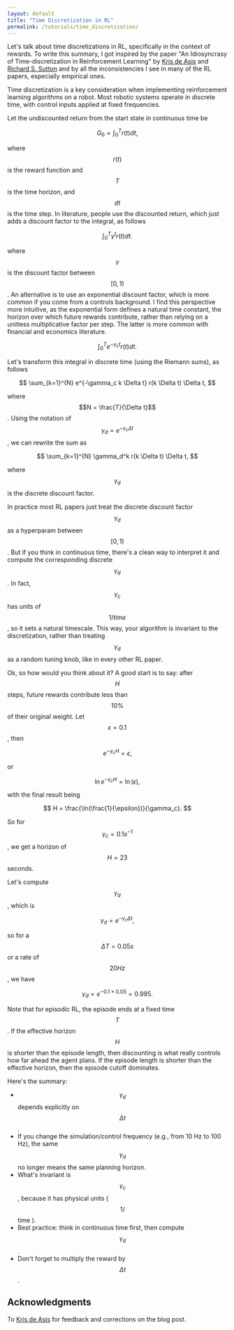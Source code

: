 ```yaml
---
layout: default
title: "Time Discretization in RL"
permalink: /tutorials/time_discretization/
---
```


Let's talk about time discretizations in RL, specifically in the context of rewards. To write this summary, I got inspired by the paper "An Idiosyncrasy of Time-discretization in Reinforcement Learning" by [Kris de Asis](https://kris.pengy.ca) and [Richard S. Sutton](http://incompleteideas.net) and by all the inconsistencies I see in many of the RL papers, especially empirical ones.


Time discretization is a key consideration when implementing reinforcement learning algorithms on a robot. Most robotic systems operate in discrete time, with control inputs applied at fixed frequencies. 

Let the undiscounted return from the start state in continuous time be

$$
G_0 = \int_0^T r(t) dt,
$$

where $$r(t)$$ is the reward function and $$T$$ is the time horizon, and $$dt$$ is the time step.
In literature, people use the discounted return, which just adds a discount factor to the integral, as follows

$$
\int_0^T \gamma^t r(t) dt.
$$

where $$\gamma$$ is the discount factor between $$[0, 1)$$.
An alternative is to use an exponential discount factor, which is more common if you come from a controls background. I find this perspective more intuitive, as the exponential form defines a natural time constant, the horizon over which future rewards contribute, rather than relying on a unitless multiplicative factor per step. The latter is more common with financial and economics literature.

$$
\int_0^T e^{-\gamma_c t} r(t) dt.
$$


Let's transform this integral in discrete time (using the Riemann sums), as follows

$$
\sum_{k=1}^{N} e^{-\gamma_c k \Delta t} r(k \Delta t) \Delta t,
$$

where $$N = \frac{T}{\Delta t}$$.
Using the notation of $$\gamma_d = e^{-\gamma_c \Delta t}$$, we can rewrite the sum as

$$
\sum_{k=1}^{N} \gamma_d^k r(k \Delta t) \Delta t,
$$

where $$\gamma_d$$ is the discrete discount factor.

In practice most RL papers just treat the discrete discount factor $$\gamma_d$$ as a hyperparam between $$[0, 1)$$. But if you think in continuous time, there's a clean way to interpret it and compute the corresponding discrete $$\gamma_d$$. In fact, $$\gamma_c$$ has units of $$1/time$$, so it sets a natural timescale. 
This way, your algorithm is invariant to the discretization, rather than treating $$\gamma_d$$ as a random tuning knob, like in every other RL paper.

Ok, so how would you think about it? A good start is to say: after $$H$$ steps, future rewards contribute less than $$10\%$$ of their original weight. Let $$\epsilon=0.1$$, then

$$
e^{-\gamma_c H} = \epsilon,
$$

or

$$
\ln e^{-\gamma_c H} = \ln(\epsilon),
$$

with the final result being

$$
H = \frac{\ln(\frac{1}{\epsilon})}{\gamma_c}.
$$

So for $$\gamma_c = 0.1 s^{-1}$$, we get a horizon of $$H = 23$$ seconds.

Let's compute $$\gamma_d$$, which is

$$
\gamma_d = e^{-\gamma_c \Delta t},
$$

so for a $$\Delta T=0.05 s$$ or a rate of $$20 Hz$$, we have

$$
\gamma_d = e^{-0.1 \times 0.05} = 0.995.
$$

Note that for episodic RL, the episode ends at a fixed time $$T$$. If the effective horizon $$H$$ is shorter than the episode length, then discounting is what really controls how far ahead the agent plans. If the episode length is shorter than the effective horizon, then the episode cutoff dominates.

Here's the summary:

- $$\gamma_d$$ depends explicitly on $$\Delta t$$. 
- If you change the simulation/control frequency (e.g., from 10 Hz to 100 Hz), the same $$\gamma_d$$ no longer means the same planning horizon.
- What's invariant is $$\gamma_c$$, because it has physical units ( $$1 /$$ time ).
- Best practice: think in continuous time first, then compute $$\gamma_d$$.
- Don't forget to multiply the reward by $$\Delta t$$.


## Acknowledgments
To [Kris de Asis](https://kris.pengy.ca) for feedback and corrections on the blog post.